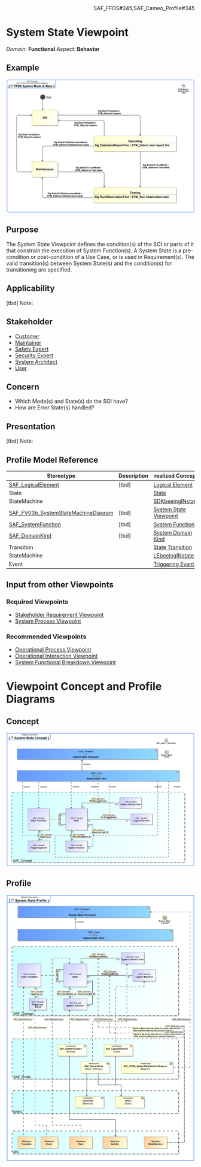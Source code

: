 <div align="right">SAF_FFDS#245,SAF_Cameo_Profile#345</div>

# System State Viewpoint
*Domain:* **Functional** *Aspect:* **Behavior**
## Example
![FFDS System Mode & State](../diagrams/FFDS-System-Mode-&-State.svg)
## Purpose
The System State Viewpoint defines the condition(s) of the SOI or parts of it that constrain the execution of System Function(s). A System State is a pre-condition or post-condition of a Use Case, or is used in Requirement(s). The valid transition(s) between System State(s) and the condition(s) for transitioning are specified.
## Applicability
[tbd]
Note:
## Stakeholder
* [Customer](../stakeholders.md#Customer)
* [Maintainer](../stakeholders.md#Maintainer)
* [Safety Expert](../stakeholders.md#Safety-Expert)
* [Security Expert](../stakeholders.md#Security-Expert)
* [System Architect](../stakeholders.md#System-Architect)
* [User](../stakeholders.md#User)
## Concern
* Which Mode(s) and State(s) do the SOI have?
* How are Error State(s) handled?
## Presentation
[tbd]
Note:

## Profile Model Reference
|Stereotype | Description|realized Concept
|---|---|---|
|[SAF_LogicalElement](../stereotypes.md#SAF_LogicalElement)|[tbd]|[Logical Element](../concepts.md#Logical-Element)|
|State||[State](../concepts.md#State)|
|StateMachine||[SDKbeeingINstate](../concepts.md#SDKbeeingINstate)|
|[SAF_FV03b_SystemStateMachineDiagram](../stereotypes.md#SAF_FV03b_SystemStateMachineDiagram)|[tbd]|[System State Viewpoint](../concepts.md#System-State-Viewpoint)|
|[SAF_SystemFunction](../stereotypes.md#SAF_SystemFunction)|[tbd]|[System Function](../concepts.md#System-Function)|
|[SAF_DomainKind](../stereotypes.md#SAF_DomainKind)|[tbd]|[System Domain Kind](../concepts.md#System-Domain-Kind)|
|Transition||[State Transition](../concepts.md#State-Transition)|
|StateMachine||[LEbeeingINstate](../concepts.md#LEbeeingINstate)|
|Event||[Triggering Event](../concepts.md#Triggering-Event)|
## Input from other Viewpoints
### Required Viewpoints
* [Stakeholder Requirement Viewpoint](Stakeholder-Requirement-Viewpoint.md)
* [System Process Viewpoint](System-Process-Viewpoint.md)
### Recommended Viewpoints
* [Operational Process Viewpoint](Operational-Process-Viewpoint.md)
* [Operational Interaction Viewpoint](Operational-Interaction-Viewpoint.md)
* [System Functional Breakdown Viewpoint](System-Functional-Breakdown-Viewpoint.md)
# Viewpoint Concept and Profile Diagrams
## Concept
![System State Concept](System-State-Concept.svg)
## Profile
![System State Profile](System-State-Profile.svg)
